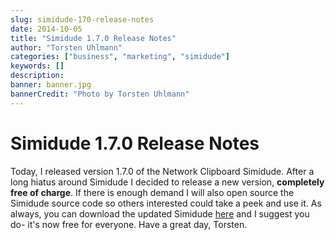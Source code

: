 ```yaml
---
slug: simidude-170-release-notes
date: 2014-10-05
title: "Simidude 1.7.0 Release Notes"
author: "Torsten Uhlmann"
categories: ["business", "marketing", "simidude"]
keywords: []
description:
banner: banner.jpg
bannerCredit: "Photo by Torsten Uhlmann"
---
```


Simidude 1.7.0 Release Notes
============================

Today, I released version 1.7.0 of the Network Clipboard Simidude. After a long hiatus around Simidude I decided to release a new version, **completely free of charge**. If there is enough demand I will also open source the Simidude source code so others interested could take a peek and use it. As always, you can download the updated Simidude [here](http://www.agynamix.de/products/simidude/download/) and I suggest you do- it's now free for everyone. Have a great day, Torsten.
